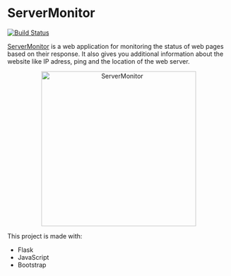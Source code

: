 # ServerMonitor

[![Build Status](https://travis-ci.org/ChristianLutzCL/Website-Monitoring.svg?branch=master)](https://travis-ci.org/ChristianLutzCL/Website-Monitoring)

[ServerMonitor](https://monitor.inspiredprogrammer.com) is a web application for monitoring the status of web pages based on their response. It also gives you additional information about the website like IP adress, ping and the location of the web server.

<p align="center">
  <img alt="ServerMonitor" src="https://i.imgur.com/abCnQsI.png" height="350">
</p>

This project is made with:
  + Flask
  + JavaScript
  + Bootstrap
  
